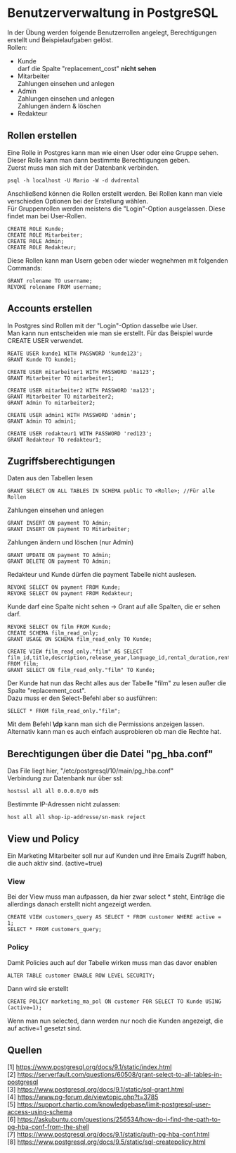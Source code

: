 # Benutzerverwaltung in PostgreSQL

In der Übung werden folgende Benutzerrollen angelegt, Berechtigungen erstellt und Beispielaufgaben gelöst.  
Rollen:
- Kunde  
darf die Spalte "replacement_cost" __nicht sehen__
- Mitarbeiter  
Zahlungen einsehen und anlegen
- Admin  
Zahlungen einsehen und anlegen  
Zahlungen ändern & löschen
- Redakteur

## Rollen erstellen
Eine Rolle in Postgres kann man wie einen User oder eine Gruppe sehen. Dieser Rolle kann man dann bestimmte Berechtigungen geben.  
Zuerst muss man sich mit der Datenbank verbinden.

	psql -h localhost -U Mario -W -d dvdrental
Anschließend können die Rollen erstellt werden. Bei Rollen kann man viele verschieden Optionen bei der Erstellung wählen.  
Für Gruppenrollen werden meistens die "Login"-Option ausgelassen. Diese findet man bei User-Rollen.

	CREATE ROLE Kunde;
	CREATE ROLE Mitarbeiter;
	CREATE ROLE Admin;
	CREATE ROLE Redakteur;
Diese Rollen kann man Usern geben oder wieder wegnehmen mit folgenden Commands:

	GRANT rolename TO username;
	REVOKE rolename FROM username;

## Accounts erstellen
In Postgres sind Rollen mit der "Login"-Option dasselbe wie User.  
Man kann nun entscheiden wie man sie erstellt. Für das Beispiel wurde CREATE USER verwendet.

	REATE USER kunde1 WITH PASSWORD 'kunde123';
	GRANT Kunde TO kunde1;
	
	CREATE USER mitarbeiter1 WITH PASSWORD 'ma123';
	GRANT Mitarbeiter TO mitarbeiter1;
	
	CREATE USER mitarbeiter2 WITH PASSWORD 'ma123';
	GRANT Mitarbeiter TO mitarbeiter2;
	GRANT Admin To mitarbeiter2;
	
	CREATE USER admin1 WITH PASSWORD 'admin';
	GRANT Admin TO admin1;
	
	CREATE USER redakteur1 WITH PASSWORD 'red123';
	GRANT Redakteur TO redakteur1;
	
## Zugriffsberechtigungen
Daten aus den Tabellen lesen

	GRANT SELECT ON ALL TABLES IN SCHEMA public TO <Rolle>; //Für alle Rollen
Zahlungen einsehen und anlegen

	GRANT INSERT ON payment TO Admin;
	GRANT INSERT ON payment TO Mitarbeiter;
Zahlungen ändern und löschen (nur Admin)

	GRANT UPDATE ON payment TO Admin;
	GRANT DELETE ON payment TO Admin;
Redakteur und Kunde dürfen die payment Tabelle nicht auslesen.

	REVOKE SELECT ON payment FROM Kunde;
	REVOKE SELECT ON payment FROM Redakteur;
Kunde darf eine Spalte nicht sehen -> Grant auf alle Spalten, die er sehen darf.

	REVOKE SELECT ON film FROM Kunde;
	CREATE SCHEMA film_read_only;
	GRANT USAGE ON SCHEMA film_read_only TO Kunde;
	
	CREATE VIEW film_read_only."film" AS SELECT film_id,title,description,release_year,language_id,rental_duration,rental_rate,length,rating,last_update,special_features,fulltext FROM film;
	GRANT SELECT ON film_read_only."film" TO Kunde;
	
Der Kunde hat nun das Recht alles aus der Tabelle "film" zu lesen außer die Spalte "replacement_cost".  
Dazu muss er den Select-Befehl aber so ausführen:

	SELECT * FROM film_read_only."film";
	
Mit dem Befehl __\dp__ kann man sich die Permissions anzeigen lassen. Alternativ kann man es auch einfach ausprobieren ob man die Rechte hat.

## Berechtigungen über die Datei "pg_hba.conf"
Das File liegt hier, "/etc/postgresql/10/main/pg_hba.conf"  
Verbindung zur Datenbank nur über ssl:

	hostssl all all 0.0.0.0/0 md5
Bestimmte IP-Adressen nicht zulassen:

	host all all shop-ip-addresse/sn-mask reject
## View und Policy
Ein Marketing Mitarbeiter soll nur auf Kunden und ihre Emails Zugriff haben, die auch aktiv sind. (active=true)

### View
Bei der View muss man aufpassen, da hier zwar select * steht, Einträge die allerdings danach erstellt nicht angezeigt werden.
	
	CREATE VIEW customers_query AS SELECT * FROM customer WHERE active = 1;
	SELECT * FROM customers_query;

### Policy
Damit Policies auch auf der Tabelle wirken muss man das davor enablen

	ALTER TABLE customer ENABLE ROW LEVEL SECURITY;
Dann wird sie erstellt

	CREATE POLICY marketing_ma_pol ON customer FOR SELECT TO Kunde USING (active=1); 
Wenn man nun selected, dann werden nur noch die Kunden angezeigt, die auf active=1 gesetzt sind.

## Quellen
[1] https://www.postgresql.org/docs/9.1/static/index.html  
[2] https://serverfault.com/questions/60508/grant-select-to-all-tables-in-postgresql  
[3] https://www.postgresql.org/docs/9.1/static/sql-grant.html  
[4] https://www.pg-forum.de/viewtopic.php?t=3785  
[5] https://support.chartio.com/knowledgebase/limit-postgresql-user-access-using-schema  
[6] https://askubuntu.com/questions/256534/how-do-i-find-the-path-to-pg-hba-conf-from-the-shell  
[7] https://www.postgresql.org/docs/9.1/static/auth-pg-hba-conf.html  
[8] https://www.postgresql.org/docs/9.5/static/sql-createpolicy.html  
